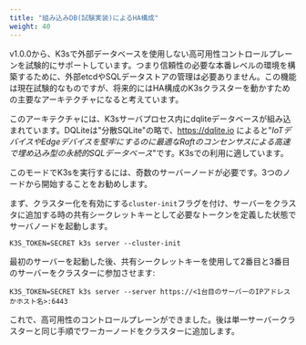 ```yaml
---
title: "組み込みDB(試験実装)によるHA構成"
weight: 40
---
```


v1.0.0から、K3sで外部データベースを使用しない高可用性コントロールプレーンを試験的にサポートしています。つまり信頼性の必要な本番レベルの環境を構築するために、外部etcdやSQLデータストアの管理は必要ありません。この機能は現在試験的なものですが、将来的にはHA構成のK3sクラスターを動かすための主要なアーキテクチャになると考えています。

このアーキテクチャには、K3sサーバプロセス内にdqliteデータベースが組み込まれています。DQLiteは"分散SQLite"の略で、https://dqlite.io によると"*IoTデバイスやEdgeデバイスを堅牢にするのに最適なRaftのコンセンサスによる高速で埋め込み型の永続的SQLデータベース*"です。K3sでの利用に適しています。

このモードでK3sを実行するには、奇数のサーバーノードが必要です。3つのノードから開始することをお勧めします。

まず、クラスター化を有効にする`cluster-init`フラグを付け、サーバーをクラスタに追加する時の共有シークレットキーとして必要なトークンを定義した状態でサーバノードを起動します。
```
K3S_TOKEN=SECRET k3s server --cluster-init
```

最初のサーバーを起動した後、共有シークレットキーを使用して2番目と3番目のサーバーをクラスターに参加させます:
```
K3S_TOKEN=SECRET k3s server --server https://<1台目のサーバーのIPアドレスかホスト名>:6443
```

これで、高可用性のコントロールプレーンができました。後は単一サーバークラスターと同じ手順でワーカーノードをクラスターに追加します。
